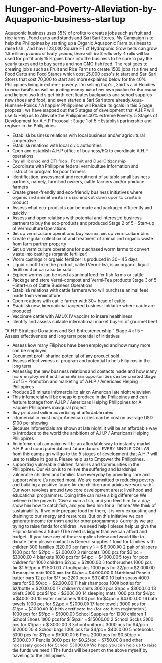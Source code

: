 # Hunger-and-Poverty-Alleviation-by-Aquaponic-business-startup
Aquaponic business uses 85% of profits to creates jobs such as fruit and rice farms , Food carts and stands and Sari Sari Stores.
My Campaign is to help the Philippines by starting up a Organic Aquaponic Farm business to raise fish , And have 123,000 Square FT of Hydroponic Grow beds can grow 1.8 million pounds of leafy greens, there will be 8 rolls only 4 rolls will be used for profit only 15% goes back into the business to be sure to pay the yearly taxes and to buy seeds and non GMO fish feed. The rest goes to creating job's such as Fruit and Rice Farms to create 1500 jobs at a time and Food Carts and Food Stands which cost 25,000 peso's to start and Sari Sari Stores that cost 70,000 to start and more explained below for the 40% Philippines living in extreme poverty. I'm selling Cup's , Shirt's and Hoodies to raise fund's as well as putting money out of my own pocket for the cause and helped two kid's get birth certificates backpacks and school supplies new shoes and food, and even started a Sari Sari store already.Aqua-Humane-Ponics / A happier Philippines will Realize its goals In this 5 page proposal, we have mapped out the 5 stages of development that A.H.P will use to 
Help us to Alleviate the Philippines 40% extreme Poverty.
5 Stages of Development for A.H.P Proposal :
Stage 1 of 5 – Establish partnership and register in the Philippines
- Establish business relations with local business and/or agricultural cooperative
- Establish relations with local civic authorities
- Open and establish A.H.P office of business/HQ to coordinate A.H.P operations
- Pay all license and DTI fees , Permit and Dual Citizenship 
- Coordinate with Philippine federal vermiculture information and instruction program for poor farmers
- Identification, assessment and recruitment of suitable small business partners, namely, farmland owners,
cattle farmers and/or produce farmers
- Create green-friendly and eco-friendly business initiatives where organic and animal waste is used and
cut down upon to create a product
- Assess what eco-products can be made and packaged efficiently and quickly
- Assess and open relations with potential and interested business partners to buy the eco-products and produced
Stage 2 of 5 – Start-up of Vermiculture Operations
- Set up vermiculture operations, buy worms, set up vermiculture bins
- Create regular collection of and treatment of animal and organic waste from farm partner property
- Set up vermiculture operations for purchased worm farms to convert waste into castings (organic
fertilizer)
- Worm castings or organic fertilizer is produced in 30 – 45 days
- Liquid runoff from the product, called Vermi-tea, is an organic, liquid fertilizer that can also be sold.
- Expired worms can be used as animal feed for fish farms or cattle
- Package and store Vermi-compost and Vermi-Tea products 
Stage 3 of 5 – Start-up of Cattle Business Operations
- Establish relations with cattle farmers who will purchase animal feed made from vermiculture
- Open relations with cattle farmer with 30+ head of cattle
- Establish new, international targeted business initiative where cattle are produced
- Vaccinate cattle with AMUX IV vaccine to insure healthiness
- Identify and assess suitable international market buyers of gourmet beef

“A.H.P Strategic Donations and Self Entrepreneurship.”
Stage 4 of 5 – Assess effectiveness and long term potential of initiatives
- Assess how many Filipinos have been employed and how many more can be employed
- Document profit sharing potential of any product sold
- Assess effectiveness of program and potential to help Filipinos in the long term
- Assessing the new business relations and contacts made and how many more employment and
humanitarian opportunities can be created
Stage 5 of 5 – Promotion and marketing of A.H.P / Americans Helping Philippines
- Produce 28 minute infomercial to air on American late night television
- This infomercial will be cheap to produce in the Philippines and can feature footage from A.H.P / Americans Helping Philippines for A Happier Philippines 
inaugural project
- Buy print and online advertising at affordable rates
- Infomercial in most major American cities can be cost on average USD $100 per showing
- Because infomercials are shown at late night, it will be an affordable way to introduce to the world the
ambitions of A.H.P / Americans Helping Philippines
- An infomercial campaign will be an affordable way to instantly market A.H.P and court potential and future
donors.
EVERY SINGLE DOLLAR from this campaign will go to the 5 stages of development that A.H.P will use to realize its goals. Please help us to Empower the Philippines.
- supporting vulnerable children, families and Communities in the Philippines. 
Our vision is to relieve the suffering and hardships vulnerable children and families face everyday by providing care and support where it’s needed most. 
We are committed to reducing poverty and building a positive future for the children and adults we work with. Our work revolves around two core development areas: livelihood and educational programmes.
Doing little can make a big difference
We believe in the proverb, ’Give a man a fish, and you feed him for a day; show him how to catch fish, and you feed him for a lifetime.’ We think of sustainability. If we only prepare food for them, it is very exhausting and draining to our energy and resources. But on this initiative we can generate income for them and for other programmes. 
Currently we are trying to raise funds for children . we need help ! please help us give the Filipino families a future !The need is bigger than we can afford and budget . If you have any of these supplies below and would like to donate them please contact us 
General supplies 
1 food for families with children 300 families ($20.00 per family ) = $ 6.000.00
2 pair of slippers 1000 pcs for $2/pc = $2.000.00
3 raincoats 1000 pcs for $3/pc = $3000.00 
4 blankets 1000 pcs for $4/pc = $4000.00
5 toys for poor children for 1000 children $2/pc = $2000.00
6 toothbrushes 1000 pcs for $1.50/pc = $1.500.00 
7 toothpastes 1000 pcs for $2/pc = $2.000.00
8 mosquito nets 1000 pcs for $4/pc = $4.000.00
9 Nutritional Peanut butter bars 12 pc for $17 so 2200 pcs = $37,400
10 bath soaps 4000 bars for $0.50/pc = $2.000.00
11 hair shampoos 1000 bottles for $2/bottle = $2000.00
12 children’s shirts 3000 pcs $1/pc = $3000.00
13 briefs 3000 pcs $1/pc = $3000.00
14 sleeping mats 1000 pcs for $4/pc = $4000.00
15 water containers 1000 pcs for $4/pc = $4.000.00
16 bath towels 1000 pcs for $2/pc = $2000.00
17 face towels 3000 pcs for $1/pc = $3000.00
18 birth certificate fee (for late birth registration ) 1000 pcs for $5/pc = $5000.00
School Supplies for 1000 children
1 School Shoes 1000 pcs for $15/pair = $15000.00
2 School Socks 3000 pcs for $1/pair = $ 3000.00
3 School uniforms 3000 pcs for $4/pc = $12000.00
4 School bags 1000 pcs for $4/pc = $4000.00
5 notebooks 5000 pcs for $1/pc = $5000.00
6 Pens 2000 pcs for $0.50/pc = $1000.00
7 Pencils 3000 pcs for $0.25/pc = $750.00
8 and other necessary goods for School $5000.00
We hope you can help us to raise the funds we need ! 
The funds will be spent on the above myself by traveling to the philippines
